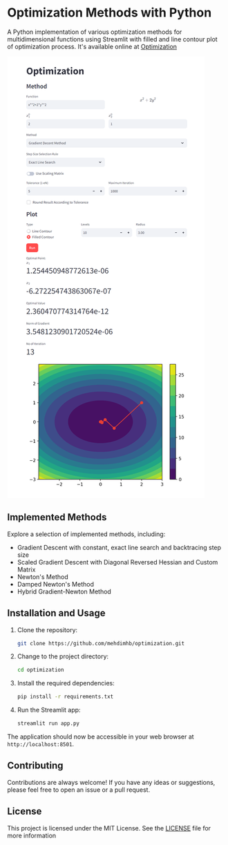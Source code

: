 # Optimization Methods with Python

A Python implementation of various optimization methods for multidimensional functions using Streamlit with filled and line contour plot of optimization process. It's available online at [Optimization](https://optimization-prg.streamlit.app/)

![Optimization Streamlit App](optimization-prg-streamlit-app.png)

## Implemented Methods

Explore a selection of implemented methods, including:
- Gradient Descent with constant, exact line search and backtracing step size
- Scaled Gradient Descent with Diagonal Reversed Hessian and Custom Matrix
- Newton's Method
- Damped Newton's Method
- Hybrid Gradient-Newton Method

## Installation and Usage

1. Clone the repository:
   ```bash
   git clone https://github.com/mehdimhb/optimization.git
   ```

2. Change to the project directory:

    ```bash
    cd optimization
    ```

3. Install the required dependencies:

    ```bash
    pip install -r requirements.txt
    ```

4. Run the Streamlit app:

    ```bash
    streamlit run app.py
    ```

The application should now be accessible in your web browser at `http://localhost:8501`.

## Contributing

Contributions are always welcome! If you have any ideas or suggestions, please feel free to open an issue or a pull request.

## License

This project is licensed under the MIT License. See the [LICENSE](LICENSE) file for more information